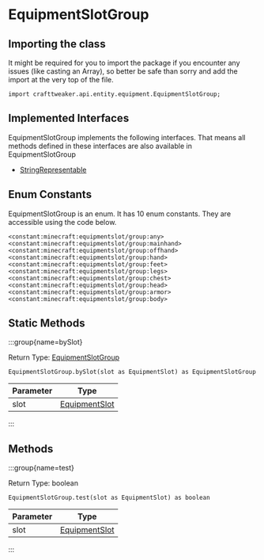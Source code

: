 # EquipmentSlotGroup

## Importing the class

It might be required for you to import the package if you encounter any issues (like casting an Array), so better be safe than sorry and add the import at the very top of the file.
```zenscript
import crafttweaker.api.entity.equipment.EquipmentSlotGroup;
```


## Implemented Interfaces
EquipmentSlotGroup implements the following interfaces. That means all methods defined in these interfaces are also available in EquipmentSlotGroup

- [StringRepresentable](/vanilla/api/util/StringRepresentable)

## Enum Constants

EquipmentSlotGroup is an enum. It has 10 enum constants. They are accessible using the code below.

```zenscript
<constant:minecraft:equipmentslot/group:any>
<constant:minecraft:equipmentslot/group:mainhand>
<constant:minecraft:equipmentslot/group:offhand>
<constant:minecraft:equipmentslot/group:hand>
<constant:minecraft:equipmentslot/group:feet>
<constant:minecraft:equipmentslot/group:legs>
<constant:minecraft:equipmentslot/group:chest>
<constant:minecraft:equipmentslot/group:head>
<constant:minecraft:equipmentslot/group:armor>
<constant:minecraft:equipmentslot/group:body>
```
## Static Methods

:::group{name=bySlot}

Return Type: [EquipmentSlotGroup](/vanilla/api/entity/equipment/EquipmentSlotGroup)

```zenscript
EquipmentSlotGroup.bySlot(slot as EquipmentSlot) as EquipmentSlotGroup
```

| Parameter |                             Type                             |
|-----------|--------------------------------------------------------------|
| slot      | [EquipmentSlot](/vanilla/api/entity/equipment/EquipmentSlot) |


:::

## Methods

:::group{name=test}

Return Type: boolean

```zenscript
EquipmentSlotGroup.test(slot as EquipmentSlot) as boolean
```

| Parameter |                             Type                             |
|-----------|--------------------------------------------------------------|
| slot      | [EquipmentSlot](/vanilla/api/entity/equipment/EquipmentSlot) |


:::



